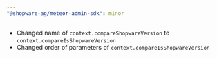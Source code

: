 ```yaml
---
"@shopware-ag/meteor-admin-sdk": minor
---
```


- Changed name of `context.compareShopwareVersion` to `context.compareIsShopwareVersion` 
- Changed order of parameters of `context.compareIsShopwareVersion`

